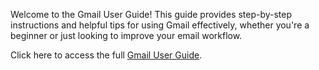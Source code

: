 Welcome to the Gmail User Guide! 
This guide provides step-by-step instructions and helpful tips for using Gmail effectively, whether you're a beginner or just looking to improve your email workflow.

Click here to access the full [Gmail User Guide](Gmail-User-Guide/guide.md).

